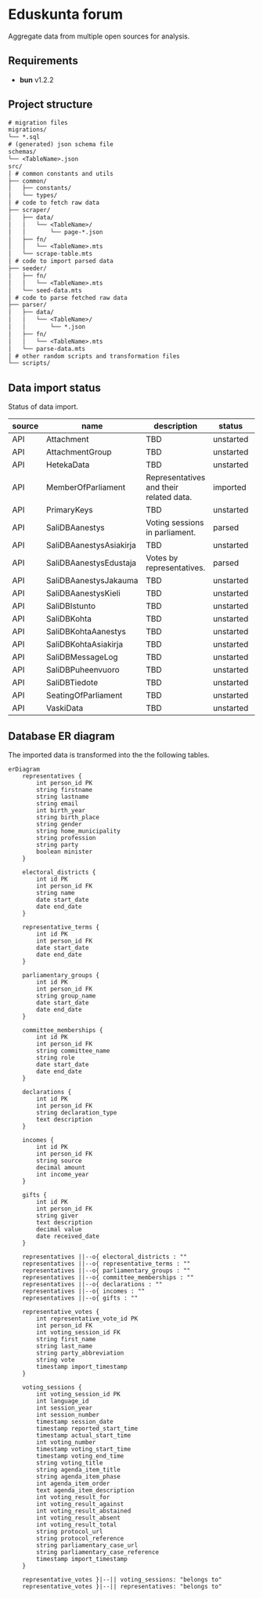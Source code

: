 # Eduskunta forum

Aggregate data from multiple open sources for analysis.

## Requirements

- **bun** v1.2.2

## Project structure

```txt
# migration files
migrations/
└── *.sql
# (generated) json schema file
schemas/
└── <TableName>.json
src/
│ # common constants and utils
├── common/
│   ├── constants/
│   └── types/
│ # code to fetch raw data
├── scraper/
│   ├── data/
│   │   └── <TableName>/
│   │       └── page-*.json
│   ├── fn/
│   │   └── <TableName>.mts
│   └── scrape-table.mts
│ # code to import parsed data
├── seeder/
│   ├── fn/
│   │   └── <TableName>.mts
│   └── seed-data.mts
│ # code to parse fetched raw data
├── parser/
│   ├── data/
│   │   └── <TableName>/
│   │       └── *.json
│   ├── fn/
│   │   └── <TableName>.mts
│   └── parse-data.mts
│ # other random scripts and transformation files
└── scripts/
```

## Data import status

Status of data import.

| source | name                    | description                             | status    | info            |
| ------ | ----------------------- | --------------------------------------- | --------- | --------------- |
| API    | Attachment              | TBD                                     | unstarted |
| API    | AttachmentGroup         | TBD                                     | unstarted |
| API    | HetekaData              | TBD                                     | unstarted |
| API    | MemberOfParliament      | Representatives and their related data. | imported  | partial support |
| API    | PrimaryKeys             | TBD                                     | unstarted |
| API    | SaliDBAanestys          | Voting sessions in parliament.          | parsed    |
| API    | SaliDBAanestysAsiakirja | TBD                                     | unstarted |
| API    | SaliDBAanestysEdustaja  | Votes by representatives.               | parsed    |
| API    | SaliDBAanestysJakauma   | TBD                                     | unstarted |
| API    | SaliDBAanestysKieli     | TBD                                     | unstarted |
| API    | SaliDBIstunto           | TBD                                     | unstarted |
| API    | SaliDBKohta             | TBD                                     | unstarted |
| API    | SaliDBKohtaAanestys     | TBD                                     | unstarted |
| API    | SaliDBKohtaAsiakirja    | TBD                                     | unstarted |
| API    | SaliDBMessageLog        | TBD                                     | unstarted |
| API    | SaliDBPuheenvuoro       | TBD                                     | unstarted |
| API    | SaliDBTiedote           | TBD                                     | unstarted |
| API    | SeatingOfParliament     | TBD                                     | unstarted |
| API    | VaskiData               | TBD                                     | unstarted |

## Database ER diagram

The imported data is transformed into the the following tables.

```mermaid
erDiagram
    representatives {
        int person_id PK
        string firstname
        string lastname
        string email
        int birth_year
        string birth_place
        string gender
        string home_municipality
        string profession
        string party
        boolean minister
    }

    electoral_districts {
        int id PK
        int person_id FK
        string name
        date start_date
        date end_date
    }

    representative_terms {
        int id PK
        int person_id FK
        date start_date
        date end_date
    }

    parliamentary_groups {
        int id PK
        int person_id FK
        string group_name
        date start_date
        date end_date
    }

    committee_memberships {
        int id PK
        int person_id FK
        string committee_name
        string role
        date start_date
        date end_date
    }

    declarations {
        int id PK
        int person_id FK
        string declaration_type
        text description
    }

    incomes {
        int id PK
        int person_id FK
        string source
        decimal amount
        int income_year
    }

    gifts {
        int id PK
        int person_id FK
        string giver
        text description
        decimal value
        date received_date
    }

    representatives ||--o{ electoral_districts : ""
    representatives ||--o{ representative_terms : ""
    representatives ||--o{ parliamentary_groups : ""
    representatives ||--o{ committee_memberships : ""
    representatives ||--o{ declarations : ""
    representatives ||--o{ incomes : ""
    representatives ||--o{ gifts : ""

    representative_votes {
        int representative_vote_id PK
        int person_id FK
        int voting_session_id FK
        string first_name
        string last_name
        string party_abbreviation
        string vote
        timestamp import_timestamp
    }

    voting_sessions {
        int voting_session_id PK
        int language_id
        int session_year
        int session_number
        timestamp session_date
        timestamp reported_start_time
        timestamp actual_start_time
        int voting_number
        timestamp voting_start_time
        timestamp voting_end_time
        string voting_title
        string agenda_item_title
        string agenda_item_phase
        int agenda_item_order
        text agenda_item_description
        int voting_result_for
        int voting_result_against
        int voting_result_abstained
        int voting_result_absent
        int voting_result_total
        string protocol_url
        string protocol_reference
        string parliamentary_case_url
        string parliamentary_case_reference
        timestamp import_timestamp
    }

    representative_votes }|--|| voting_sessions: "belongs to"
    representative_votes }|--|| representatives: "belongs to"
```
